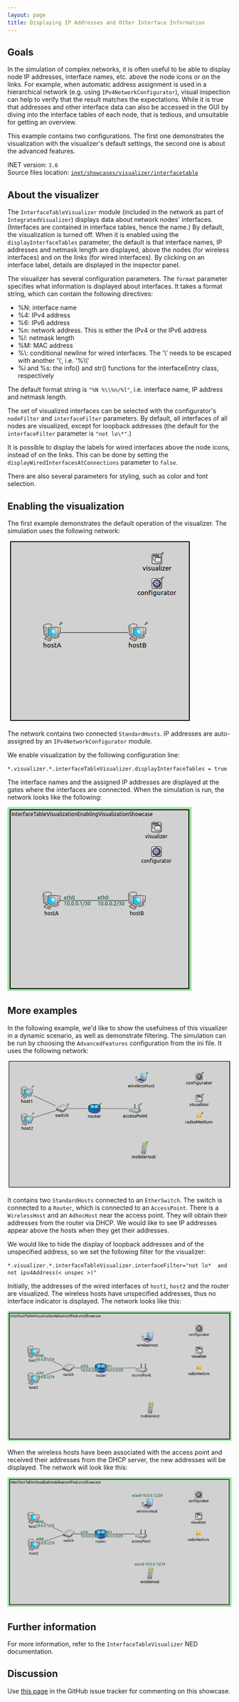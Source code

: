 ```yaml
---
layout: page
title: Displaying IP Addresses and Other Interface Information
---
```


## Goals

In the simulation of complex networks, it is often useful to be able to
display node IP addresses, interface names, etc. above the node icons or
on the links. For example, when automatic address assignment is used in
a hierarchical network (e.g. using `IPv4NetworkConfigurator`),
visual inspection can help to verify that the result matches the
expectations. While it is true that addresses and other interface data
can also be accessed in the GUI by diving into the interface tables of
each node, that is tedious, and unsuitable for getting an overview.

This example contains two configurations. The first one demonstrates the
visualization with the visualizer's default settings, the second one is
about the advanced features.

INET version: `3.6`<br>
Source files location: <a href="https://github.com/inet-framework/inet-showcases/tree/master/visualizer/interfacetable" target="_blank">`inet/showcases/visualizer/interfacetable`</a>

## About the visualizer

The `InterfaceTableVisualizer` module (included in the network
as part of `IntegratedVisualizer`) displays data about network
nodes' interfaces. (Interfaces are contained in interface tables, hence
the name.) By default, the visualization is turned off. When it is
enabled using the `displayInterfaceTables` parameter, the
default is that interface names, IP addresses and netmask length are
displayed, above the nodes (for wireless interfaces) and on the links
(for wired interfaces). By clicking on an interface label, details are
displayed in the inspector panel.

The visualizer has several configuration parameters. The
`format` parameter specifies what information is displayed
about interfaces. It takes a format string, which can contain the
following directives:

-   %N: interface name
-   %4: IPv4 address
-   %6: IPv6 address
-   %n: network address. This is either the IPv4 or the IPv6 address
-   %l: netmask length
-   %M: MAC address
-   %\\: conditional newline for wired interfaces. The '\\' needs to be
    escaped with another '\\', i.e. '%\\\\'
-   %i and %s: the info() and str() functions for the interfaceEntry
    class, respectively

The default format string is `"%N %\\%n/%l"`, i.e. interface name, IP
address and netmask length.

The set of visualized interfaces can be selected with the configurator's
`nodeFilter` and `interfaceFilter` parameters. By
default, all interfaces of all nodes are visualized, except for loopback
addresses (the default for the `interfaceFilter` parameter is
`"not lo\*"`.)

It is possible to display the labels for wired interfaces above the node
icons, instead of on the links. This can be done by setting the
`displayWiredInterfacesAtConnections` parameter to `false`.

There are also several parameters for styling, such as color and font
selection.

## Enabling the visualization

The first example demonstrates the default operation of the visualizer.
The simulation uses the following network:

<img class="screen" src="simplenetwork.png">

The network contains two connected `StandardHosts`. IP
addresses are auto-assigned by an `IPv4NetworkConfigurator`
module.

We enable visualization by the following configuration line:

``` {.snippet}
*.visualizer.*.interfaceTableVisualizer.displayInterfaceTables = true
```

The interface names and the assigned IP addresses are displayed at the
gates where the interfaces are connected. When the simulation is run,
the network looks like the following:

<img class="screen" src="simple.png">

## More examples

In the following example, we'd like to show the usefulness of this
visualizer in a dynamic scenario, as well as demonstrate filtering. The
simulation can be run by choosing the `AdvancedFeatures`
configuration from the ini file. It uses the following network:

<img class="screen" src="advancednetwork.png">

It contains two `StandardHosts` connected to an
`EtherSwitch`. The switch is connected to a `Router`,
which is connected to an `AccessPoint`. There is a
`WirelessHost` and an `AdhocHost` near the access
point. They will obtain their addresses from the router via DHCP. We
would like to see IP addresses appear above the hosts when they get
their addresses.

We would like to hide the display of loopback addresses and of the
unspecified address, so we set the following filter for the visualizer:

``` {.snippet}
*.visualizer.*.interfaceTableVisualizer.interfaceFilter="not lo*  and not ipv4Address(< unspec >)"
```

Initially, the addresses of the wired interfaces of `host1`,
`host2` and the router are visualized. The wireless hosts have
unspecified addresses, thus no interface indicator is displayed. The
network looks like this:

<img class="screen" src="advancedbeginning.png">

When the wireless hosts have been associated with the access point and
received their addresses from the DHCP server, the new addresses will be
displayed. The network will look like this:

<img class="screen" src="advanced.png">

## Further information

For more information, refer to the `InterfaceTableVisualizer`
NED documentation.

## Discussion

Use <a href="https://github.com/inet-framework/inet-showcases/issues/3" target="_blank">this page</a>
in the GitHub issue tracker for commenting on this showcase.
